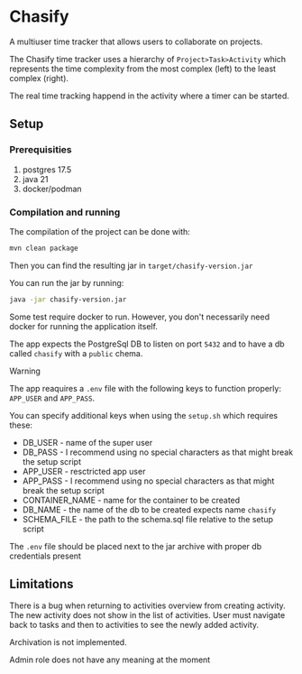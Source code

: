 # Chasify
A multiuser time tracker that allows users to collaborate on projects.

The Chasify time tracker uses a hierarchy of `Project>Task>Activity` which represents the time complexity from the most complex (left) to the least complex (right).

The real time tracking happend in the activity where a timer can be started.

## Setup

### Prerequisities

1. postgres 17.5
2. java 21
3. docker/podman

### Compilation and running
The compilation of the project can be done with:
```bash
mvn clean package
```

Then you can find the resulting jar in `target/chasify-version.jar`

You can run the jar by running:
```bash
java -jar chasify-version.jar
```
Some test require docker to run. However, you don't necessarily need docker for running the application itself.

The app expects the PostgreSql DB to listen on port `5432` and to have a db called `chasify` with a `public` chema.

> [!WARNING]
> The app reaquires a `.env` file with the following keys to function properly:
> `APP_USER` and `APP_PASS`.

You can specify additional keys when using the `setup.sh` which requires these:
- DB_USER - name of the super user
- DB_PASS - I recommend using no special characters as that might break the setup script
- APP_USER - resctricted app user
- APP_PASS - I recommend using no special characters as that might break the setup script
- CONTAINER_NAME - name for the container to be created
- DB_NAME - the name of the db to be created expects name `chasify`
- SCHEMA_FILE - the path to the schema.sql file relative to the setup script

The `.env` file should be placed next to the jar archive with proper db credentials present

## Limitations

There is a bug when returning to activities overview from creating activity. The new activity does not show in the list of activities. User must navigate back to tasks and then to activities to see the newly added activity.

Archivation is not implemented.

Admin role does not have any meaning at the moment
